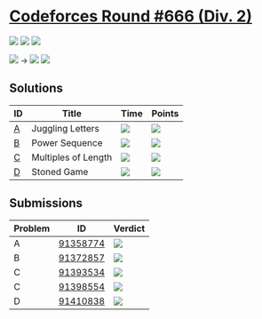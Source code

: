# [Codeforces Round #666 (Div. 2)](https://codeforces.com/contest/1397)

![](https://img.shields.io/badge/Participation-6-blueviolet)
![](https://img.shields.io/badge/Rank-453-orange)
![](https://img.shields.io/badge/Points-3206-blue)

![](https://img.shields.io/badge/Specialist-1509-cyan) →
![](https://img.shields.io/badge/Expert-1677-blue)
![](https://img.shields.io/badge/-%2B168-green)

## Solutions
| ID | Title | Time | Points |
| --- | --- | --- | --- |
| [A](https://codeforces.com/contest/1397/problem/A) | Juggling Letters | ![](https://img.shields.io/badge/-00%3A08-yellowgreen) | ![](https://img.shields.io/badge/-484%2F500-blue) |
| [B](https://codeforces.com/contest/1397/problem/B) | Power Sequence | ![](https://img.shields.io/badge/-00%3A31-yellowgreen) | ![](https://img.shields.io/badge/-876%2F1000-blue) |
| [C](https://codeforces.com/contest/1397/problem/C) | Multiples of Length | ![](https://img.shields.io/badge/-01%3A18-yellowgreen) | ![](https://img.shields.io/badge/-810%2F1250-blue) |
| [D](https://codeforces.com/contest/1397/problem/D) | Stoned Game | ![](https://img.shields.io/badge/-01%3A42-yellowgreen) | ![](https://img.shields.io/badge/-1036%2F1750-blue) |

## Submissions
| Problem | ID | Verdict |
| --- | --- | --- |
| A | [91358774](https://codeforces.com/contest/1397/submission/91358774) | ![](https://img.shields.io/badge/-Accepted-brightgreen) |
| B | [91372857](https://codeforces.com/contest/1397/submission/91372857) | ![](https://img.shields.io/badge/-Accepted-brightgreen) |
| C | [91393534](https://codeforces.com/contest/1397/submission/91393534) | ![](https://img.shields.io/badge/-Wrong%20answer%20on%20pretest%202-red) |
| C | [91398554](https://codeforces.com/contest/1397/submission/91398554) | ![](https://img.shields.io/badge/-Accepted-brightgreen) |
| D | [91410838](https://codeforces.com/contest/1397/submission/91410838) | ![](https://img.shields.io/badge/-Accepted-brightgreen) |
